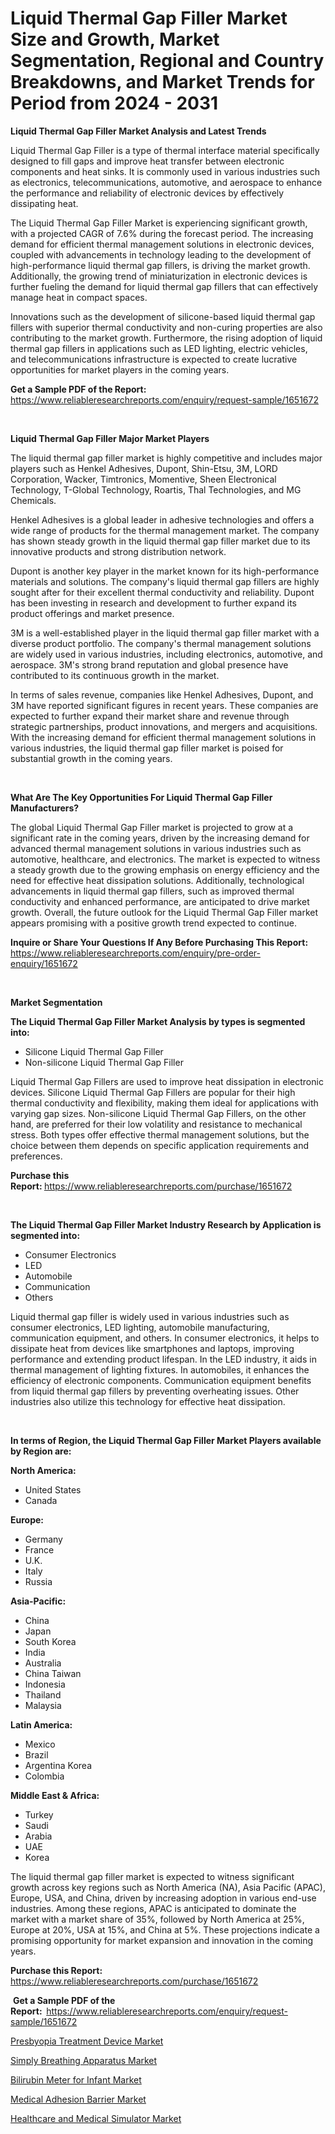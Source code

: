 <p><h1>Liquid Thermal Gap Filler Market Size and Growth, Market Segmentation, Regional and Country Breakdowns, and Market Trends for Period from 2024 -  2031</h1></p><p><strong>Liquid Thermal Gap Filler Market Analysis and Latest Trends</strong></p>
<p><p>Liquid Thermal Gap Filler is a type of thermal interface material specifically designed to fill gaps and improve heat transfer between electronic components and heat sinks. It is commonly used in various industries such as electronics, telecommunications, automotive, and aerospace to enhance the performance and reliability of electronic devices by effectively dissipating heat.</p><p>The Liquid Thermal Gap Filler Market is experiencing significant growth, with a projected CAGR of 7.6% during the forecast period. The increasing demand for efficient thermal management solutions in electronic devices, coupled with advancements in technology leading to the development of high-performance liquid thermal gap fillers, is driving the market growth. Additionally, the growing trend of miniaturization in electronic devices is further fueling the demand for liquid thermal gap fillers that can effectively manage heat in compact spaces.</p><p>Innovations such as the development of silicone-based liquid thermal gap fillers with superior thermal conductivity and non-curing properties are also contributing to the market growth. Furthermore, the rising adoption of liquid thermal gap fillers in applications such as LED lighting, electric vehicles, and telecommunications infrastructure is expected to create lucrative opportunities for market players in the coming years.</p></p>
<p><strong>Get a Sample PDF of the Report:&nbsp;</strong> <a href="https://www.reliableresearchreports.com/enquiry/request-sample/1651672">https://www.reliableresearchreports.com/enquiry/request-sample/1651672</a></p>
<p>&nbsp;</p>
<p><strong>Liquid Thermal Gap Filler Major Market Players</strong></p>
<p><p>The liquid thermal gap filler market is highly competitive and includes major players such as Henkel Adhesives, Dupont, Shin-Etsu, 3M, LORD Corporation, Wacker, Timtronics, Momentive, Sheen Electronical Technology, T-Global Technology, Roartis, Thal Technologies, and MG Chemicals.</p><p>Henkel Adhesives is a global leader in adhesive technologies and offers a wide range of products for the thermal management market. The company has shown steady growth in the liquid thermal gap filler market due to its innovative products and strong distribution network.</p><p>Dupont is another key player in the market known for its high-performance materials and solutions. The company's liquid thermal gap fillers are highly sought after for their excellent thermal conductivity and reliability. Dupont has been investing in research and development to further expand its product offerings and market presence.</p><p>3M is a well-established player in the liquid thermal gap filler market with a diverse product portfolio. The company's thermal management solutions are widely used in various industries, including electronics, automotive, and aerospace. 3M's strong brand reputation and global presence have contributed to its continuous growth in the market.</p><p>In terms of sales revenue, companies like Henkel Adhesives, Dupont, and 3M have reported significant figures in recent years. These companies are expected to further expand their market share and revenue through strategic partnerships, product innovations, and mergers and acquisitions. With the increasing demand for efficient thermal management solutions in various industries, the liquid thermal gap filler market is poised for substantial growth in the coming years.</p></p>
<p>&nbsp;</p>
<p><strong>What Are The Key Opportunities For Liquid Thermal Gap Filler Manufacturers?</strong></p>
<p><p>The global Liquid Thermal Gap Filler market is projected to grow at a significant rate in the coming years, driven by the increasing demand for advanced thermal management solutions in various industries such as automotive, healthcare, and electronics. The market is expected to witness a steady growth due to the growing emphasis on energy efficiency and the need for effective heat dissipation solutions. Additionally, technological advancements in liquid thermal gap fillers, such as improved thermal conductivity and enhanced performance, are anticipated to drive market growth. Overall, the future outlook for the Liquid Thermal Gap Filler market appears promising with a positive growth trend expected to continue.</p></p>
<p><strong>Inquire or Share Your Questions If Any Before Purchasing This Report:</strong> <a href="https://www.reliableresearchreports.com/enquiry/pre-order-enquiry/1651672">https://www.reliableresearchreports.com/enquiry/pre-order-enquiry/1651672</a></p>
<p>&nbsp;</p>
<p><strong>Market Segmentation</strong></p>
<p><strong>The Liquid Thermal Gap Filler Market Analysis by types is segmented into:</strong></p>
<p><ul><li>Silicone Liquid Thermal Gap Filler</li><li>Non-silicone Liquid Thermal Gap Filler</li></ul></p>
<p><p>Liquid Thermal Gap Fillers are used to improve heat dissipation in electronic devices. Silicone Liquid Thermal Gap Fillers are popular for their high thermal conductivity and flexibility, making them ideal for applications with varying gap sizes. Non-silicone Liquid Thermal Gap Fillers, on the other hand, are preferred for their low volatility and resistance to mechanical stress. Both types offer effective thermal management solutions, but the choice between them depends on specific application requirements and preferences.</p></p>
<p><strong>Purchase this Report:&nbsp;</strong><a href="https://www.reliableresearchreports.com/purchase/1651672">https://www.reliableresearchreports.com/purchase/1651672</a></p>
<p>&nbsp;</p>
<p><strong>The Liquid Thermal Gap Filler Market Industry Research by Application is segmented into:</strong></p>
<p><ul><li>Consumer Electronics</li><li>LED</li><li>Automobile</li><li>Communication</li><li>Others</li></ul></p>
<p><p>Liquid thermal gap filler is widely used in various industries such as consumer electronics, LED lighting, automobile manufacturing, communication equipment, and others. In consumer electronics, it helps to dissipate heat from devices like smartphones and laptops, improving performance and extending product lifespan. In the LED industry, it aids in thermal management of lighting fixtures. In automobiles, it enhances the efficiency of electronic components. Communication equipment benefits from liquid thermal gap fillers by preventing overheating issues. Other industries also utilize this technology for effective heat dissipation.</p></p>
<p>&nbsp;</p>
<p><strong>In terms of Region, the Liquid Thermal Gap Filler Market Players available by Region are:</strong></p>
<p>
    <p> <strong> North America: </strong>
        <ul>
            <li>United States</li>
            <li>Canada</li>
        </ul>
        </p> 
    <p> <strong> Europe: </strong>
        <ul>
            <li>Germany</li>
            <li>France</li>
            <li>U.K.</li>
            <li>Italy</li>
            <li>Russia</li>
        </ul>
        </p> 
    <p> <strong> Asia-Pacific: </strong>
        <ul>
            <li>China</li>
            <li>Japan</li>
            <li>South Korea</li>
            <li>India</li>
            <li>Australia</li>
            <li>China Taiwan</li>
            <li>Indonesia</li>
            <li>Thailand</li>
            <li>Malaysia</li>
        </ul>
        </p> 
    <p> <strong> Latin America: </strong>
        <ul>
            <li>Mexico</li>
            <li>Brazil</li>
            <li>Argentina Korea</li>
            <li>Colombia</li>
        </ul>
        </p> 
    <p> <strong> Middle East & Africa: </strong>
        <ul>
            <li>Turkey</li>
            <li>Saudi</li>
            <li>Arabia</li>
            <li>UAE</li>
            <li>Korea</li>
        </ul>
    </p>
    </p>
<p><p>The liquid thermal gap filler market is expected to witness significant growth across key regions such as North America (NA), Asia Pacific (APAC), Europe, USA, and China, driven by increasing adoption in various end-use industries. Among these regions, APAC is anticipated to dominate the market with a market share of 35%, followed by North America at 25%, Europe at 20%, USA at 15%, and China at 5%. These projections indicate a promising opportunity for market expansion and innovation in the coming years.</p></p>
<p><strong>Purchase this Report: </strong><a href="https://www.reliableresearchreports.com/purchase/1651672">https://www.reliableresearchreports.com/purchase/1651672</a></p>
<p>&nbsp;<strong>Get a Sample PDF of the Report:&nbsp;&nbsp;</strong><a href="https://www.reliableresearchreports.com/enquiry/request-sample/1651672">https://www.reliableresearchreports.com/enquiry/request-sample/1651672</a></p>
<p><strong></strong></p>
<p><p><a href="https://medium.com/@sarinaking2023/presbyopia-treatment-device-market-outlook-industry-overview-and-forecast-2024-to-2031-068a6171a21d">Presbyopia Treatment Device Market</a></p><p><a href="https://medium.com/@sarinaking2023/simply-breathing-apparatus-market-size-market-outlook-and-market-forecast-2024-to-2031-242030029c25">Simply Breathing Apparatus Market</a></p><p><a href="https://medium.com/@sarinaking2023/bilirubin-meter-for-infant-market-report-reveals-the-latest-trends-and-growth-opportunities-of-this-2e9ef3df43e6">Bilirubin Meter for Infant Market</a></p><p><a href="https://medium.com/@anthonybryant71/medical-adhesion-barrier-market-insights-into-market-cagr-market-trends-and-growth-strategies-335db695b2f4">Medical Adhesion Barrier Market</a></p><p><a href="https://medium.com/@sarinaking2023/healthcare-and-medical-simulator-market-comprehensive-assessment-by-type-application-and-cf67b5a3ed35">Healthcare and Medical Simulator Market</a></p></p>